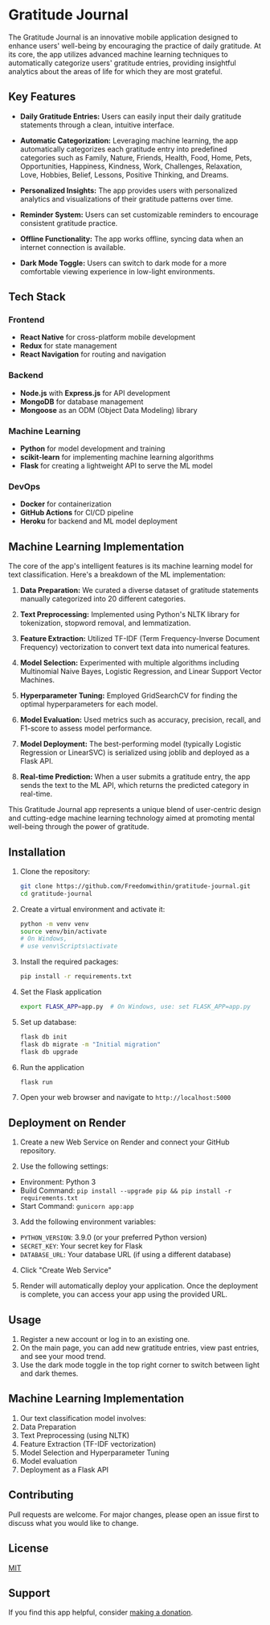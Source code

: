 # Gratitude Journal 

The Gratitude Journal is an innovative mobile application designed to enhance users' well-being by encouraging the practice of daily gratitude. At its core, the app utilizes advanced machine learning techniques to automatically categorize users' gratitude entries, providing insightful analytics about the areas of life for which they are most grateful.

## Key Features

- **Daily Gratitude Entries:** Users can easily input their daily gratitude statements through a clean, intuitive interface.

- **Automatic Categorization:** Leveraging machine learning, the app automatically categorizes each gratitude entry into predefined categories such as Family, Nature, Friends, Health, Food, Home, Pets, Opportunities, Happiness, Kindness, Work, Challenges, Relaxation, Love, Hobbies, Belief, Lessons, Positive Thinking, and Dreams.

- **Personalized Insights:** The app provides users with personalized analytics and visualizations of their gratitude patterns over time.

- **Reminder System:** Users can set customizable reminders to encourage consistent gratitude practice.

- **Offline Functionality:** The app works offline, syncing data when an internet connection is available.

- **Dark Mode Toggle:** Users can switch to dark mode for a more comfortable viewing experience in low-light environments.

## Tech Stack

### Frontend

- **React Native** for cross-platform mobile development
- **Redux** for state management
- **React Navigation** for routing and navigation

### Backend

- **Node.js** with **Express.js** for API development
- **MongoDB** for database management
- **Mongoose** as an ODM (Object Data Modeling) library

### Machine Learning

- **Python** for model development and training
- **scikit-learn** for implementing machine learning algorithms
- **Flask** for creating a lightweight API to serve the ML model

### DevOps

- **Docker** for containerization
- **GitHub Actions** for CI/CD pipeline
- **Heroku** for backend and ML model deployment

## Machine Learning Implementation

The core of the app's intelligent features is its machine learning model for text classification. Here's a breakdown of the ML implementation:

1. **Data Preparation:** We curated a diverse dataset of gratitude statements manually categorized into 20 different categories.

2. **Text Preprocessing:** Implemented using Python's NLTK library for tokenization, stopword removal, and lemmatization.

3. **Feature Extraction:** Utilized TF-IDF (Term Frequency-Inverse Document Frequency) vectorization to convert text data into numerical features.

4. **Model Selection:** Experimented with multiple algorithms including Multinomial Naive Bayes, Logistic Regression, and Linear Support Vector Machines.

5. **Hyperparameter Tuning:** Employed GridSearchCV for finding the optimal hyperparameters for each model.

6. **Model Evaluation:** Used metrics such as accuracy, precision, recall, and F1-score to assess model performance.

7. **Model Deployment:** The best-performing model (typically Logistic Regression or LinearSVC) is serialized using joblib and deployed as a Flask API.

8. **Real-time Prediction:** When a user submits a gratitude entry, the app sends the text to the ML API, which returns the predicted category in real-time.

This Gratitude Journal app represents a unique blend of user-centric design and cutting-edge machine learning technology aimed at promoting mental well-being through the power of gratitude.

## Installation

1. Clone the repository:
   ```bash
   git clone https://github.com/Freedomwithin/gratitude-journal.git
   cd gratitude-journal

2. Create a virtual environment and activate it:
   ```bash
   python -m venv venv
   source venv/bin/activate 
   # On Windows,
   # use venv\Scripts\activate

3. Install the required packages:
   ```bash
   pip install -r requirements.txt
4. Set the Flask application
   ```bash
   export FLASK_APP=app.py  # On Windows, use: set FLASK_APP=app.py
5. Set up database:
   ```bash
   flask db init
   flask db migrate -m "Initial migration"
   flask db upgrade
6. Run the application
   ```bash
   flask run
8. Open your web browser and navigate to `http://localhost:5000`

## Deployment on Render

1. Create a new Web Service on Render and connect your GitHub repository.

2. Use the following settings:
- Environment: Python 3
- Build Command: `pip install --upgrade pip && pip install -r requirements.txt`
- Start Command: `gunicorn app:app`

3. Add the following environment variables:
- `PYTHON_VERSION`: 3.9.0 (or your preferred Python version)
- `SECRET_KEY`: Your secret key for Flask
- `DATABASE_URL`: Your database URL (if using a different database)

4. Click "Create Web Service"

5. Render will automatically deploy your application. Once the deployment is complete, you can access your app using the provided URL.

## Usage

1. Register a new account or log in to an existing one.
2. On the main page, you can add new gratitude entries, view past entries, and see your mood trend.
3. Use the dark mode toggle in the top right corner to switch between light and dark themes.

## Machine Learning Implementation

1. Our text classification model involves:
2. Data Preparation
3. Text Preprocessing (using NLTK)
4. Feature Extraction (TF-IDF vectorization)
5. Model Selection and Hyperparameter Tuning
6. Model evaluation
7. Deployment as a Flask API

## Contributing

Pull requests are welcome. For major changes, please open an issue first to discuss what you would like to change.

## License

[MIT](https://choosealicense.com/licenses/mit/)

## Support

If you find this app helpful, consider [making a donation](https://paypal.me/FreedomwithinMD?country.x=US&locale.x=en_US).
